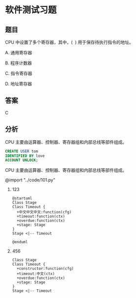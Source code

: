 # 软件测试习题

## 题目

CPU 中设置了多个寄存器，其中，(  ) 用于保存待执行指令的地址。

A. 通用寄存器

B. 程序计数器

C. 指令寄存器
   
D. 地址寄存器

## 答案

<!--sec data-title="点我看答案" data-id="section1" data-show=true ces-->

C

<!--endsec-->

## 分析

<!--sec data-title="点我看分析" data-id="section2" data-show=false ces-->

CPU 主要由运算器、控制器、寄存器组和内部总线等部件组成。

```sql
CREATE USER tom
IDENTIFIED BY love
ACCOUNT UNLOCK;
```

<!--endsec-->

<!--sec data-title="点我看分析" ces-->

CPU 主要由运算器、控制器、寄存器组和内部总线等部件组成。

@import "../code/101.py"

<!--endsec-->

1. 123

    ```puml
    @startuml
    Class Stage
    Class Timeout {
      +中文中文中文:function(cfg)
      +timeout:function(ctx)
      +overdue:function(ctx)
      +stage: Stage
    }
    Stage <|-- Timeout

    @enduml
    ```

1. 456

    ```puml
    Class Stage
    Class Timeout {
      +constructor:function(cfg)
      +timeout:中文(ctx)
      +overdue:function(ctx)
      +stage: Stage
    }
    Stage <|-- Timeout
    ```
